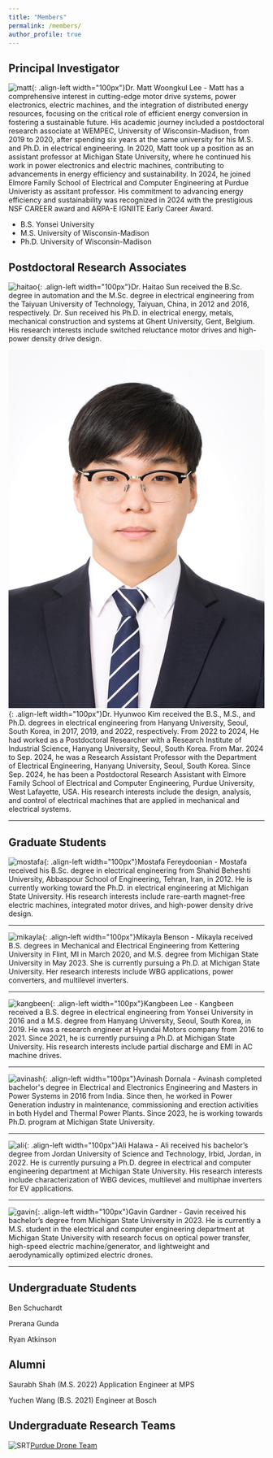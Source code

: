```yaml
---
title: "Members"
permalink: /members/
author_profile: true
---
```

Principal Investigator
-----
![matt](/images/mwl.png){: .align-left width="100px"}Dr. Matt Woongkul Lee - Matt has a comprehensive interest in cutting-edge motor drive systems, power electronics, electric machines, and the integration of distributed energy resources, focusing on the critical role of efficient energy conversion in fostering a sustainable future. His academic journey included a postdoctoral research associate at WEMPEC, University of Wisconsin-Madison, from 2019 to 2020, after spending six years at the same university for his M.S. and Ph.D. in electrical engineering. In 2020, Matt took up a position as an assistant professor at Michigan State University, where he continued his work in power electronics and electric machines, contributing to advancements in energy efficiency and sustainability. In 2024, he joined Elmore Family School of Electrical and Computer Engineering at Purdue Univeristy as assitant professor. His commitment to advancing energy efficiency and sustainability was recognized in 2024 with the prestigious NSF CAREER award and ARPA-E IGNIITE Early Career Award.

- B.S. Yonsei University
- M.S. University of Wisconsin-Madison
- Ph.D. University of Wisconsin-Madison

Postdoctoral Research Associates
-----
![haitao](/images/haitao.png){: .align-left width="100px"}Dr. Haitao Sun received the B.Sc. degree in automation and the M.Sc. degree in electrical engineering from the Taiyuan University of Technology, Taiyuan, China, in 2012 and 2016, respectively. Dr. Sun received his Ph.D. in electrical energy, metals, mechanical construction and systems at Ghent University, Gent, Belgium. His research interests include switched reluctance motor drives and high-power density drive design.

![haitao](/images/photo_khw.jpg){: .align-left width="100px"}Dr. Hyunwoo Kim received the B.S., M.S., and Ph.D. degrees in electrical engineering from Hanyang University, Seoul, South Korea, in 2017, 2019, and 2022, respectively. From 2022 to 2024, He had worked as a Postdoctoral Researcher with a Research Institute of Industrial Science, Hanyang University, Seoul, South Korea. From Mar. 2024 to Sep. 2024, he was a Research Assistant Professor with the Department of Electrical Engineering, Hanyang University, Seoul, South Korea. Since Sep. 2024, he has been a Postdoctoral Research Assistant with Elmore Family School of Electrical and Computer Engineering, Purdue University, West Lafayette, USA. His research interests include the design, analysis, and control of electrical machines that are applied in mechanical and electrical systems.

-----

Graduate Students
-----
![mostafa](/images/mf.png){: .align-left width="100px"}Mostafa Fereydoonian - Mostafa received his B.Sc. degree in electrical engineering from Shahid Beheshti University, Abbaspour School of Engineering, Tehran, Iran, in 2012. He is currently working toward the Ph.D. in electrical engineering at Michigan State University. His research interests include rare-earth magnet-free electric machines, integrated motor drives, and high-power density drive design.

-----
![mikayla](/images/mb.png){: .align-left width="100px"}Mikayla Benson - Mikayla received B.S. degrees in Mechanical and Electrical Engineering from Kettering University in Flint, MI in March 2020, and M.S. degree from Michigan State University in May 2023. She is currently pursuing a Ph.D. at Michigan State University. Her research interests include WBG applications, power converters, and multilevel inverters.

-----
![kangbeen](/images/kbl.png){: .align-left width="100px"}Kangbeen Lee - Kangbeen received a B.S. degree in electrical engineering from Yonsei University in 2016 and a M.S. degree from Hanyang University, Seoul, South Korea, in 2019. He was a research engineer at Hyundai Motors company from 2016 to 2021. Since 2021, he is currently pursuing a Ph.D. at Michigan State University. His research interests include partial discharge and EMI in AC machine drives.

-----
![avinash](/images/ad.png){: .align-left width="100px"}Avinash Dornala - Avinash completed bachelor's degree in Electrical and Electronics Engineering and Masters in Power Systems in 2016 from India. Since then, he worked in Power Generation industry in maintenance, commissioning and erection activities in both Hydel and Thermal Power Plants. Since 2023, he is working towards Ph.D. program at Michigan State University.

-----
![ali](/images/ah.png){: .align-left width="100px"}Ali Halawa - Ali received his bachelor’s degree from Jordan University of Science and Technology, Irbid, Jordan, in 2022. He is currently pursuing a Ph.D. degree in electrical and computer engineering department at Michigan State University. His research interests include characterization of WBG devices, multilevel and multiphae inverters for EV applications.

-----
![gavin](/images/gg.png){: .align-left width="100px"}Gavin Gardner - Gavin received his bachelor’s degree from Michigan State University in 2023. He is currently a M.S. student in the electrical and computer engineering department at Michigan State University with research focus on optical power transfer, high-speed electric machine/generator, and lightweight and aerodynamically optimized electric drones.

-----

Undergraduate Students
-----
Ben Schuchardt

Prerana Gunda

Ryan Atkinson

Alumni
-----
Saurabh Shah (M.S. 2022) Application Engineer at MPS

Yuchen Wang (B.S. 2021) Engineer at Bosch

Undergraduate Research Teams
-----
![SRT](/images/SRT.png)[Purdue Drone Team](https://vfspurdue.com)
